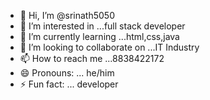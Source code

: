 - 👋 Hi, I’m @srinath5050
- 👀 I’m interested in ...full stack developer 
- 🌱 I’m currently learning ...html,css,java
- 💞️ I’m looking to collaborate on ...IT Industry 
- 📫 How to reach me ...8838422172
- 😄 Pronouns: ... he/him
- ⚡ Fun fact: ... developer 

<!---
srinath5050/srinath5050 is a ✨ special ✨ repository because its `README.md` (this file) appears on your GitHub profile.
You can click the Preview link to take a look at your changes.
--->
